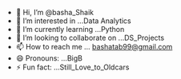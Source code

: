 - 👋 Hi, I’m @basha_Shaik
- 👀 I’m interested in ...Data Analytics
- 🌱 I’m currently learning ...Python
- 💞️ I’m looking to collaborate on ...DS_Projects
- 📫 How to reach me ... bashatab99@gmail.com
- 😄 Pronouns: ...BigB
- ⚡ Fun fact: ...Still_Love_to_Oldcars

<!---
bashatab/bashatab is a ✨ special ✨ repository because its `README.md` (this file) appears on your GitHub profile.
You can click the Preview link to take a look at your changes.
--->
